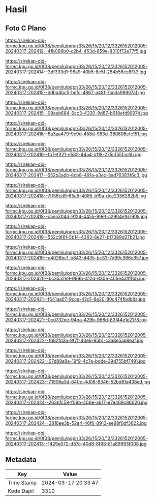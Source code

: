 # Hasil

## Foto C Plano

https://sirekap-obj-formc.kpu.go.id/0f38/pemilu/pdpr/33/26/15/20/12/3326152012005-20240317-202412--4fb066b0-c2b4-453d-859e-8310f72e77f5.jpg

https://sirekap-obj-formc.kpu.go.id/0f38/pemilu/pdpr/33/26/15/20/12/3326152012005-20240317-202414--3df333d1-96a9-40b5-8e5f-264b56cc8f33.jpg

https://sirekap-obj-formc.kpu.go.id/0f38/pemilu/pdpr/33/26/15/20/12/3326152012005-20240317-202415--ddba4bc5-befc-4867-a48f-7adda98907af.jpg

https://sirekap-obj-formc.kpu.go.id/0f38/pemilu/pdpr/33/26/15/20/12/3326152012005-20240317-202415--09aeb684-6cc3-4320-9d87-b918efd99974.jpg

https://sirekap-obj-formc.kpu.go.id/0f38/pemilu/pdpr/33/26/15/20/12/3326152012005-20240317-202416--6a3aa479-9c9d-458d-983d-360606efc151.jpg

https://sirekap-obj-formc.kpu.go.id/0f38/pemilu/pdpr/33/26/15/20/12/3326152012005-20240317-202416--fb7ef321-e583-44a4-a118-275cf55fac6b.jpg

https://sirekap-obj-formc.kpu.go.id/0f38/pemilu/pdpr/33/26/15/20/12/3326152012005-20240317-202417--652b2adb-8cb8-491a-a3ec-3ad76383f6c3.jpg

https://sirekap-obj-formc.kpu.go.id/0f38/pemilu/pdpr/33/26/15/20/12/3326152012005-20240317-202418--7ff56cd9-65a5-4085-b19a-dcc2356262b5.jpg

https://sirekap-obj-formc.kpu.go.id/0f38/pemilu/pdpr/33/26/15/20/12/3326152012005-20240317-202418--c5ea304d-9124-4455-99e1-a2904ef67908.jpg

https://sirekap-obj-formc.kpu.go.id/0f38/pemilu/pdpr/33/26/15/20/12/3326152012005-20240317-202419--552c9f6f-5b14-4363-8e27-b17389d27b21.jpg

https://sirekap-obj-formc.kpu.go.id/0f38/pemilu/pdpr/33/26/15/20/12/3326152012005-20240317-202419--e4026bc1-b843-4435-bc33-7d99c366c657.jpg

https://sirekap-obj-formc.kpu.go.id/0f38/pemilu/pdpr/33/26/15/20/12/3326152012005-20240317-202420--bc35a2e9-999b-412d-830e-405e4affffbb.jpg

https://sirekap-obj-formc.kpu.go.id/0f38/pemilu/pdpr/33/26/15/20/12/3326152012005-20240317-202421--f541aa07-9cce-42d1-8e20-80c474fbdb8a.jpg

https://sirekap-obj-formc.kpu.go.id/0f38/pemilu/pdpr/33/26/15/20/12/3326152012005-20240317-202421--0cd732ee-94ea-429b-968d-83f44e1e2178.jpg

https://sirekap-obj-formc.kpu.go.id/0f38/pemilu/pdpr/33/26/15/20/12/3326152012005-20240317-202422--f682fd3a-9f7f-40e6-95b1-c3a8e5ab8eaf.jpg

https://sirekap-obj-formc.kpu.go.id/0f38/pemilu/pdpr/33/26/15/20/12/3326152012005-20240317-202422--07d89a8a-19f9-4c7a-bdde-39d755bf7491.jpg

https://sirekap-obj-formc.kpu.go.id/0f38/pemilu/pdpr/33/26/15/20/12/3326152012005-20240317-202423--71906a3d-640c-4d06-8346-52bd81a438ed.jpg

https://sirekap-obj-formc.kpu.go.id/0f38/pemilu/pdpr/33/26/15/20/12/3326152012005-20240317-202424--2636fc59-f09b-406e-a617-e7e469c86026.jpg

https://sirekap-obj-formc.kpu.go.id/0f38/pemilu/pdpr/33/26/15/20/12/3326152012005-20240317-202424--3818ee3b-52a4-46f6-8913-ee98f0df3622.jpg

https://sirekap-obj-formc.kpu.go.id/0f38/pemilu/pdpr/33/26/15/20/12/3326152012005-20240317-202413--1429e072-d37c-40d8-8f98-81a89993f008.jpg


## Metadata

| Key        | Value               |
| ---------- | ------------------- |
| Time Stamp | 2024-03-17 20:33:47 |
| Kode Dapil | 3310                |



